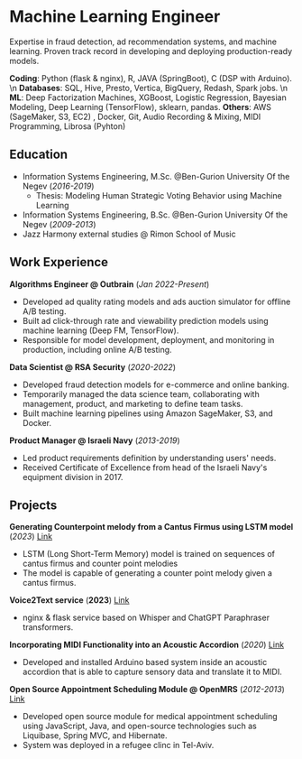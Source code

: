 # Machine Learning Engineer
Expertise in fraud detection, ad recommendation systems, and machine learning. Proven track record in developing and deploying production-ready models.

**Coding**: Python (flask & nginx), R, JAVA (SpringBoot), C (DSP with Arduino). \n
**Databases**: SQL, Hive, Presto, Vertica, BigQuery, Redash, Spark jobs.  \n
**ML**: Deep Factorization Machines, XGBoost, Logistic Regression, Bayesian Modeling, Deep Learning (TensorFlow), sklearn, pandas.
**Others**: AWS (SageMaker, S3, EC2) , Docker, Git, Audio Recording & Mixing, MIDI Programming, Librosa (Pyhton)

## Education
- Information Systems Engineering, M.Sc. @Ben-Gurion University Of the Negev (_2016-2019_)
    - Thesis: Modeling Human Strategic Voting Behavior using Machine Learning
- Information Systems Engineering, B.Sc. @Ben-Gurion University Of the Negev (_2009-2013_)
- Jazz Harmony external studies @ Rimon School of Music

## Work Experience
**Algorithms Engineer @ Outbrain** (_Jan 2022-Present_)
- Developed ad quality rating models and ads auction simulator for offline A/B testing.
- Built ad click-through rate and viewability prediction models using machine learning (Deep FM, TensorFlow).
- Responsible for model development, deployment, and monitoring in production, including online A/B testing.

**Data Scientist @ RSA Security** (_2020-2022_)
- Developed fraud detection models for e-commerce and online banking.
- Temporarily managed the data science team, collaborating with management, product, and marketing to define team tasks.
- Built machine learning pipelines using Amazon SageMaker, S3, and Docker.

**Product Manager @ Israeli Navy** (_2013-2019_)
- Led product requirements definition by understanding users' needs.
- Received Certificate of Excellence from head of the Israeli Navy's equipment division in 2017.

## Projects
**Generating Counterpoint melody from a Cantus Firmus using LSTM model** (_2023_) [Link](https://github.com/AdamLauz/counterpoint-generator-lstm)
- LSTM (Long Short-Term Memory) model is trained on sequences of cantus firmus and counter point melodies
- The model is capable of generating a counter point melody given a cantus firmus.

**Voice2Text service** (__2023__) [Link](https://github.com/AdamLauz/voice2text-service)
 - nginx & flask service based on Whisper and ChatGPT Paraphraser transformers.

**Incorporating MIDI Functionality into an Acoustic Accordion** (_2020_) [Link](https://github.com/AdamLauz/midi-accordion-arduino)
- Developed and installed Arduino based system inside an acoustic accordion that is able to capture sensory data and translate it to MIDI.

**Open Source Appointment Scheduling Module @ OpenMRS** (_2012-2013_) [Link](https://wiki.openmrs.org/display/docs/appointment+scheduling+module)
- Developed open source module for medical appointment scheduling using JavaScript, Java, and open-source technologies such as Liquibase, Spring MVC, and Hibernate.
- System was deployed in a refugee clinc in Tel-Aviv.
